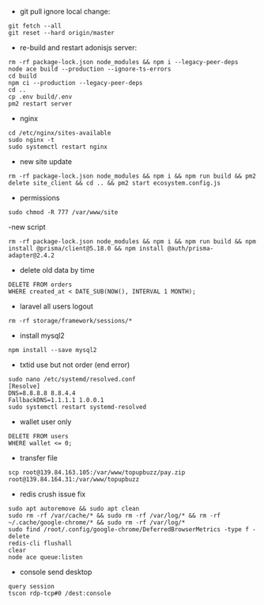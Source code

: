 -  git pull ignore local change:
``` 
git fetch --all
git reset --hard origin/master
```

-  re-build and restart adonisjs server:
```
rm -rf package-lock.json node_modules && npm i --legacy-peer-deps
node ace build --production --ignore-ts-errors
cd build
npm ci --production --legacy-peer-deps
cd ..
cp .env build/.env
pm2 restart server
```


- nginx 
```
cd /etc/nginx/sites-available
sudo nginx -t
sudo systemctl restart nginx
```

- new site update
```
rm -rf package-lock.json node_modules && npm i && npm run build && pm2 delete site_client && cd .. && pm2 start ecosystem.config.js
```

- permissions
```
sudo chmod -R 777 /var/www/site
```

-new script 
```
rm -rf package-lock.json node_modules && npm i && npm run build && npm install @prisma/client@5.18.0 && npm install @auth/prisma-adapter@2.4.2

```

- delete old data by time
```
DELETE FROM orders
WHERE created_at < DATE_SUB(NOW(), INTERVAL 1 MONTH);
```

- laravel all users logout
```
rm -rf storage/framework/sessions/*
```

- install mysql2
```
npm install --save mysql2
```

- txtid use but not order (end error)
```
sudo nano /etc/systemd/resolved.conf
[Resolve]
DNS=8.8.8.8 8.8.4.4
FallbackDNS=1.1.1.1 1.0.0.1
sudo systemctl restart systemd-resolved
```

- wallet user only
```
DELETE FROM users
WHERE wallet <= 0;

```

- transfer file
```
scp root@139.84.163.105:/var/www/topupbuzz/pay.zip root@139.84.164.31:/var/www/topupbuzz
```

- redis crush issue fix
```
sudo apt autoremove && sudo apt clean
sudo rm -rf /var/cache/* && sudo rm -rf /var/log/* && rm -rf ~/.cache/google-chrome/* && sudo rm -rf /var/log/*
sudo find /root/.config/google-chrome/DeferredBrowserMetrics -type f -delete
redis-cli flushall
clear
node ace queue:listen
```

- console send desktop
```
query session
tscon rdp-tcp#0 /dest:console
```

